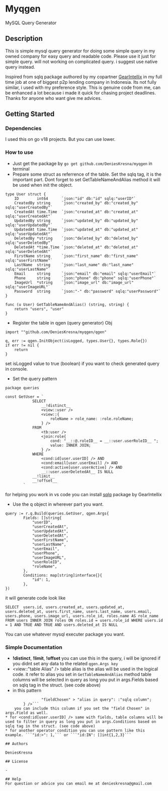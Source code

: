 # Myqgen

MySQL Query Generator

## Description

This is simple mysql query generator for doing some simple query in my owned company for easy query and readable code.
Please use it just for simple query. will not working on complicated query. i suggest use native query instead.

Inspired from sqlq package authored by my copartner [GearIntellix](https://github.com/gearintellix) in my full time job at one of biggest p2p lending company in Indonesia.
Its not fully similar, i used with my preference style.
This is genuine code from me, can be enhanced a lot because i made it quick for chasing project deadlines. Thanks for anyone who want give me advices.

## Getting Started

### Dependencies

I used this on go v18 projects. But you can use lower.

### How to use

* Just get the package by ```go get github.com/DeniesKresna/myqgen``` in terminal
* Prepare some struct as referrence of the table. Set the sqlq tag, it is the important part. Dont forget to set GetTableNameAndAlias method it will be used when init the object.
```
type User struct {
	ID        int64      `json:"id" db:"id" sqlq:"userID"`
	CreatedBy string     `json:"created_by" db:"created_by" sqlq:"userCreatedBy"`
	CreatedAt time.Time  `json:"created_at" db:"created_at" sqlq:"userCreatedAt"`
	UpdatedBy string     `json:"updated_by" db:"updated_by" sqlq:"userUpdatedBy"`
	UpdatedAt time.Time  `json:"updated_at" db:"updated_at" sqlq:"userUpdatedAt"`
	DeletedBy *string    `json:"deleted_by" db:"deleted_by" sqlq:"userDeletedBy"`
	DeletedAt *time.Time `json:"deleted_at" db:"deleted_at" sqlq:"userDeletedAt"`
	FirstName string     `json:"first_name" db:"first_name" sqlq:"userFirstName"`
	LastName  string     `json:"last_name" db:"last_name" sqlq:"userLastName"`
	Email     string     `json:"email" db:"email" sqlq:"userEmail"`
	Phone     string     `json:"phone" db:"phone" sqlq:"userPhone"`
	ImageUrl  *string    `json:"image_url" db:"image_url" sqlq:"userImageURL"`
	Password  string     `json:"-" db:"password" sqlq:"userPassword"`
}

func (u User) GetTableNameAndAlias() (string, string) {
	return "users", "user"
}
```
* Register the table in qgen (query generator) Obj
```
import ""github.com/DeniesKresna/myqgen/qgen"

q, err := qgen.InitObject(isLogged, types.User{}, types.Role{})
if err != nil {
	return
}
```
set isLogged value to true (boolean) if you want to check generated query in console.
* Set the query pattern
```
package queries

const GetUser = `
			SELECT
				__!distinct__
				<view::user />
				<view::{
					roleName > role_name: :role.roleName;
				} />
			FROM
				<tb:user />
				<join:role{
					cond: "__::@.roleID__ = __::user.userRoleID__ ";
					value: INNER JOIN;
				} />
			WHERE
				<cond:id[user.userID] /> AND
				<cond:email[user.userEmail] /> AND
				<cond:active[user.userActive] /> AND
				__::user.userDeletedAt__ IS NULL
			__!limit__
			__!offset__
		`
```
for helping you work in vs code you can install [sqlq](https://marketplace.visualstudio.com/items?itemName=GearIntellix.vscode-sqml) package by GearIntellix
* Use the q object in wherever part you want.
```
query := r.q.Build(queries.GetUser, qgen.Args{
		Fields: []string{
			"userID",
			"userCreatedAt",
			"userUpdatedAt",
			"userDeletedAt",
			"userFirstName",
			"userLastName",
			"userEmail",
			"userPhone",
			"userImageURL",
			"userRoleID",
			"roleName",
		},
		Conditions: map[string]interface{}{
			"id": 1,
		},
})
```

it will generate code look like 
```
SELECT  users.id, users.created_at, users.updated_at, users.deleted_at, users.first_name, users.last_name, users.email, users.phone, users.image_url, users.role_id, roles.name AS role_name FROM users INNER JOIN roles ON roles.id = users.role_id WHERE users.id = 1 AND TRUE AND TRUE AND users.deleted_at IS NULL 
```
You can use whatever mysql executer package you want.

### Simple Documentation

* __!distinct__, __!limit__, __!offset__ you can use this in the query, i will be ignored if you didnt set any data to the related ```qgen.Args key```
* <view::"table Alias" /> table alias is the alias will be used in the logical code. it refer to alias you set in ```GetTableNameAndAlias``` method
  table columns will be selected in query as long you put in args.Fields based on sqlq tag in the struct. (see code above)
* in this pattern 
```<view::{
				"fieldChosen" > "alias in query": :"sqlq column";
		} />```
    you can include this column if you set the "field Chosen" in args.Field as well.
* for <cond:id[user.userID] /> same with fields, table columns will be used to filter in query as long you put in args.Conditions based on sqlq tag in the struct. (see code above)
* for another operator condition you can use pattern like this example. ```"id:>": 1,``` or ```"id:IN": []int{1,2,3}```

## Authors

DeniesKresna

## License

-

## Help
For question or advice you can email me at denieskresna@gmail.com
